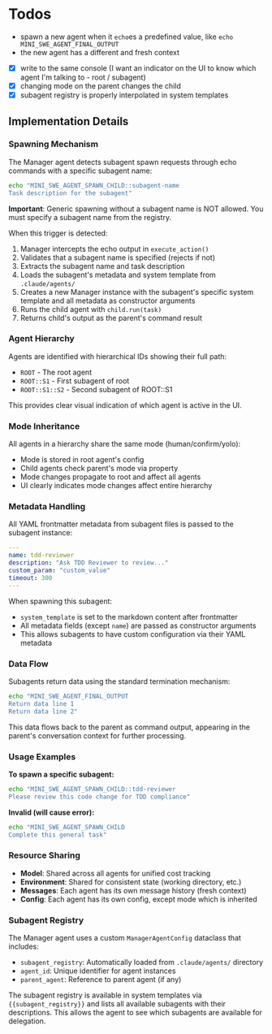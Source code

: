 # Todos

* spawn a new agent when it `echo`es a predefined value, like `echo MINI_SWE_AGENT_FINAL_OUTPUT`
* the new agent has a different and fresh context
* [x] write to the same console (I want an indicator on the UI to know which agent I'm talking to - root / subagent)
* [x] changing mode on the parent changes the child
* [x] subagent registry is properly interpolated in system templates

## Implementation Details

### Spawning Mechanism

The Manager agent detects subagent spawn requests through echo commands with a specific subagent name:

```bash
echo "MINI_SWE_AGENT_SPAWN_CHILD::subagent-name
Task description for the subagent"
```

**Important**: Generic spawning without a subagent name is NOT allowed. You must specify a subagent name from the registry.

When this trigger is detected:
1. Manager intercepts the echo output in `execute_action()`
2. Validates that a subagent name is specified (rejects if not)
3. Extracts the subagent name and task description
4. Loads the subagent's metadata and system template from `.claude/agents/`
5. Creates a new Manager instance with the subagent's specific system template and all metadata as constructor arguments
6. Runs the child agent with `child.run(task)`
7. Returns child's output as the parent's command result

### Agent Hierarchy

Agents are identified with hierarchical IDs showing their full path:
- `ROOT` - The root agent
- `ROOT::S1` - First subagent of root
- `ROOT::S1::S2` - Second subagent of ROOT::S1

This provides clear visual indication of which agent is active in the UI.

### Mode Inheritance

All agents in a hierarchy share the same mode (human/confirm/yolo):
- Mode is stored in root agent's config
- Child agents check parent's mode via property
- Mode changes propagate to root and affect all agents
- UI clearly indicates mode changes affect entire hierarchy

### Metadata Handling

All YAML frontmatter metadata from subagent files is passed to the subagent instance:

```yaml
---
name: tdd-reviewer
description: "Ask TDD Reviewer to review..."
custom_param: "custom_value"
timeout: 300
---
```

When spawning this subagent:
- `system_template` is set to the markdown content after frontmatter
- All metadata fields (except `name`) are passed as constructor arguments
- This allows subagents to have custom configuration via their YAML metadata

### Data Flow

Subagents return data using the standard termination mechanism:
```bash
echo "MINI_SWE_AGENT_FINAL_OUTPUT
Return data line 1
Return data line 2"
```

This data flows back to the parent as command output, appearing in the parent's conversation context for further processing.

### Usage Examples

**To spawn a specific subagent:**
```bash
echo "MINI_SWE_AGENT_SPAWN_CHILD::tdd-reviewer
Please review this code change for TDD compliance"
```

**Invalid (will cause error):**
```bash
echo "MINI_SWE_AGENT_SPAWN_CHILD
Complete this general task"
```

### Resource Sharing

- **Model**: Shared across all agents for unified cost tracking
- **Environment**: Shared for consistent state (working directory, etc.)
- **Messages**: Each agent has its own message history (fresh context)
- **Config**: Each agent has its own config, except mode which is inherited

### Subagent Registry

The Manager agent uses a custom `ManagerAgentConfig` dataclass that includes:
- `subagent_registry`: Automatically loaded from `.claude/agents/` directory
- `agent_id`: Unique identifier for agent instances
- `parent_agent`: Reference to parent agent (if any)

The subagent registry is available in system templates via `{{subagent_registry}}` and lists all available subagents with their descriptions. This allows the agent to see which subagents are available for delegation.